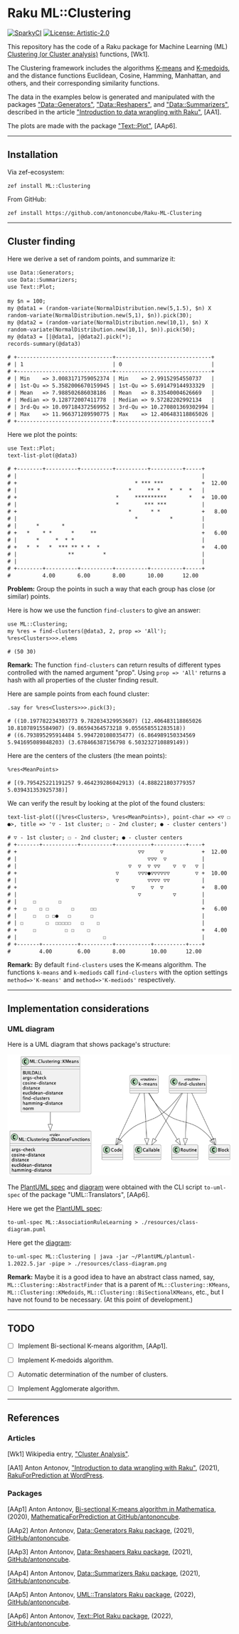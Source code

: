 # Raku ML::Clustering

[![SparkyCI](http://sparrowhub.io:2222/project/gh-antononcube-Raku-ML-Clustering/badge)](http://sparrowhub.io:2222)
[![License: Artistic-2.0](https://img.shields.io/badge/License-Artistic%202.0-0298c3.svg)](https://opensource.org/licenses/Artistic-2.0)

This repository has the code of a Raku package for
Machine Learning (ML)
[Clustering (or Cluster analysis)](https://en.wikipedia.org/wiki/Cluster_analysis)
functions, [Wk1].

The Clustering framework includes the algorithms 
[K-means](https://en.wikipedia.org/wiki/K-means_clustering) 
and 
[K-medoids](https://en.wikipedia.org/wiki/K-medoids), 
and the distance functions Euclidean, Cosine, Hamming, Manhattan, and others,
and their corresponding similarity functions.

The data in the examples below is generated and manipulated with the packages
["Data::Generators"](https://raku.land/zef:antononcube/Data::Generators),
["Data::Reshapers"](https://raku.land/zef:antononcube/Data::Reshapers), and
["Data::Summarizers"](https://raku.land/zef:antononcube/Data::Summarizers), described in the article
["Introduction to data wrangling with Raku"](https://rakuforprediction.wordpress.com/2021/12/31/introduction-to-data-wrangling-with-raku/),
[AA1].

The plots are made with the package
["Text::Plot"](https://raku.land/zef:antononcube/Text::Plot), [AAp6].

-------

## Installation

Via zef-ecosystem:

```shell
zef install ML::Clustering
```

From GitHub:

```shell
zef install https://github.com/antononcube/Raku-ML-Clustering
```

-------

## Cluster finding 

Here we derive a set of random points, and summarize it:

```perl6
use Data::Generators;
use Data::Summarizers;
use Text::Plot;

my $n = 100;
my @data1 = (random-variate(NormalDistribution.new(5,1.5), $n) X random-variate(NormalDistribution.new(5,1), $n)).pick(30);
my @data2 = (random-variate(NormalDistribution.new(10,1), $n) X random-variate(NormalDistribution.new(10,1), $n)).pick(50);
my @data3 = [|@data1, |@data2].pick(*);
records-summary(@data3)
```
```
# +------------------------------+------------------------------+
# | 1                            | 0                            |
# +------------------------------+------------------------------+
# | Min    => 3.0083171759052374 | Min    => 2.99152954550737   |
# | 1st-Qu => 5.3582006670159945 | 1st-Qu => 5.691479144933329  |
# | Mean   => 7.988502686038186  | Mean   => 8.33540004626669   |
# | Median => 9.128772007411778  | Median => 9.57282202992134   |
# | 3rd-Qu => 10.097184372569952 | 3rd-Qu => 10.270801369302994 |
# | Max    => 11.966371289590775 | Max    => 12.406483118865026 |
# +------------------------------+------------------------------+
```

Here we plot the points:

```perl6
use Text::Plot;
text-list-plot(@data3)
```
```
# +--------+----------+----------+----------+----------+-----+       
# |                                                          |       
# +                                     * *** ***            +  12.00
# |                                   *     ** *   *  *  *   |       
# +                               *     **********       *   +  10.00
# |                               *        *** ***           |       
# +                                   *      * *             +   8.00
# |                                     *          *         |       
# |      *       *                                           |       
# +   *    * *      *     **                                 +   6.00
# |      *     *  * *                                        |       
# +   *  *   *  *** ** * *  *                                +   4.00
# |                **         *                              |       
# |                                                          |       
# +--------+----------+----------+----------+----------+-----+       
#          4.00       6.00       8.00       10.00      12.00
```

**Problem:** Group the points in such a way that each group has close (or similar) points.

Here is how we use the function `find-clusters` to give an answer:

```perl6
use ML::Clustering;
my %res = find-clusters(@data3, 2, prop => 'All');
%res<Clusters>>>.elems
```
```
# (50 30)
```

**Remark:** The function `find-clusters` can return results of different types controlled with the named argument "prop".
Using `prop => 'All'` returns a hash with all properties of the cluster finding result.

Here are sample points from each found cluster:

```perl6
.say for %res<Clusters>>>.pick(3);
```
```
# ((10.197782234303773 9.782034329953607) (12.406483118865026 10.81078915584907) (9.86594364573218 9.055658551283518))
# ((6.793895295914484 5.994720108035477) (6.864989150334569 5.941695089848203) (3.678466387156798 6.503232710889149))
```

Here are the centers of the clusters (the mean points):

```perl6
%res<MeanPoints>
```
```
# [(9.795425221191257 9.464239286042913) (4.888221803779357 5.039431353925738)]
```

We can verify the result by looking at the plot of the found clusters:

```perl6
text-list-plot((|%res<Clusters>, %res<MeanPoints>), point-char => <▽ ☐ ●>, title => '▽ - 1st cluster; ☐ - 2nd cluster; ● - cluster centers')
```
```
# ▽ - 1st cluster; ☐ - 2nd cluster; ● - cluster centers    
# +-------+-----------+----------+-----------+----------+----+       
# +                                      ▽▽     ▽            +  12.00
# |                                         ▽▽▽  ▽           |       
# |                                   ▽  ▽  ▽ ▽▽    ▽  ▽   ▽ |       
# +                               ▽      ▽▽▽●▽▽▽▽▽▽        ▽ +  10.00
# |                               ▽         ▽▽▽▽ ▽▽          |       
# +                                    ▽     ▽  ▽            +   8.00
# |                                      ▽          ▽        |       
# |     ☐       ☐                                            |       
# +  ☐    ☐ ☐       ☐     ☐☐                                 +   6.00
# |     ☐   ☐ ☐●   ☐      ☐                                  |       
# | ☐       ☐  ☐☐☐☐☐   ☐    ☐                                |       
# +     ☐         ☐ ☐    ☐                                   +   4.00
# |                           ☐                              |       
# +-------+-----------+----------+-----------+----------+----+       
#         4.00        6.00       8.00        10.00      12.00
```

**Remark:** By default `find-clusters` uses the K-means algorithm. The functions `k-means` and `k-mediods`
call `find-clusters` with the option settings `method=>'K-means'` and `method=>'K-mediods'` respectively.


-------

## Implementation considerations

### UML diagram

Here is a UML diagram that shows package's structure:

![](./resources/class-diagram.png)


The
[PlantUML spec](./resources/class-diagram.puml)
and
[diagram](./resources/class-diagram.png)
were obtained with the CLI script `to-uml-spec` of the package "UML::Translators", [AAp6].

Here we get the [PlantUML spec](./resources/class-diagram.puml):

```shell
to-uml-spec ML::AssociationRuleLearning > ./resources/class-diagram.puml
```

Here get the [diagram](./resources/class-diagram.png):

```shell
to-uml-spec ML::Clustering | java -jar ~/PlantUML/plantuml-1.2022.5.jar -pipe > ./resources/class-diagram.png
```

**Remark:** Maybe it is a good idea to have an abstract class named, say,
`ML::Clustering::AbstractFinder` that is a parent of
`ML::Clustering::KMeans`, `ML::Clustering::KMedoids`, `ML::Clustering::BiSectionalKMeans`, etc.,
but I have not found to be necessary. (At this point of development.)

-------

## TODO

- [ ] Implement Bi-sectional K-means algorithm, [AAp1].

- [ ] Implement K-medoids algorithm.

- [ ] Automatic determination of the number of clusters.

- [ ] Implement Agglomerate algorithm.

-------

## References

### Articles

[Wk1] Wikipedia entry, ["Cluster Analysis"](https://en.wikipedia.org/wiki/Cluster_analysis).

[AA1] Anton Antonov,
["Introduction to data wrangling with Raku"](https://rakuforprediction.wordpress.com/2021/12/31/introduction-to-data-wrangling-with-raku/),
(2021),
[RakuForPrediction at WordPress](https://rakuforprediction.wordpress.com).

### Packages

[AAp1] Anton Antonov,
[Bi-sectional K-means algorithm in Mathematica](https://github.com/antononcube/MathematicaForPrediction/blob/master/BiSectionalKMeans.m),
(2020),
[MathematicaForPrediction at GitHub/antononcube](https://github.com/antononcube/MathematicaForPrediction/).

[AAp2] Anton Antonov,
[Data::Generators Raku package](https://github.com/antononcube/Raku-Data-Generators),
(2021),
[GitHub/antononcube](https://github.com/antononcube).

[AAp3] Anton Antonov,
[Data::Reshapers Raku package](https://github.com/antononcube/Raku-Data-Reshapers),
(2021),
[GitHub/antononcube](https://github.com/antononcube).

[AAp4] Anton Antonov,
[Data::Summarizers Raku package](https://github.com/antononcube/Raku-Data-Summarizers),
(2021),
[GitHub/antononcube](https://github.com/antononcube).

[AAp5] Anton Antonov,
[UML::Translators Raku package](https://github.com/antononcube/Raku-UML-Translators),
(2022),
[GitHub/antononcube](https://github.com/antononcube).

[AAp6] Anton Antonov,
[Text::Plot Raku package](https://raku.land/zef:antononcube/Text::Plot),
(2022),
[GitHub/antononcube](https://github.com/antononcube).
